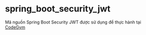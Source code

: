 # spring_boot_security_jwt
Mã nguồn Spring Boot Security JWT được sử dụng để thực hành tại [CodeGym](https://codegym.vn)